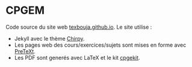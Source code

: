# CPGEM
Code source du site web [texbouja.github.io](https://texbouja.github.io/cpgem).
Le site utilise :
- Jekyll avec le thème [Chirpy](https://github.com/cotes2020/jekyll-theme-chirpy).
- Les pages web des cours/exercices/sujets sont mises en forme avec [PreTeXt](https://github.com/PreTeXtBook/pretext).
- Les PDF sont generés avec LaTeX et le kit [cpgekit](https://github.com/texbouja/cpgekit).
